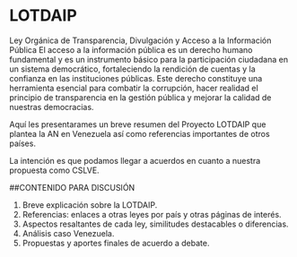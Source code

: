 
# LOTDAIP
Ley Orgánica de Transparencia, Divulgación y Acceso a  la Información Pública
El acceso a la información pública es un derecho humano fundamental y es un instrumento básico para la participación ciudadana en un sistema democrático, fortaleciendo la rendición de cuentas y la confianza en las instituciones públicas. Este derecho constituye una herramienta esencial para combatir la corrupción, hacer realidad el principio de transparencia en la gestión pública y mejorar la calidad de nuestras democracias.  

Aquí les presentarames un breve resumen del Proyecto LOTDAIP que plantea la AN en Venezuela así como referencias importantes de otros países.

La intención es que podamos llegar a acuerdos en cuanto a nuestra propuesta como CSLVE.

##CONTENIDO PARA DISCUSIÓN

1. Breve explicación sobre la LOTDAIP. 
2. Referencias: enlaces a otras leyes por país y otras páginas de interés. 
3. Aspectos resaltantes de cada ley, similitudes destacables o diferencias. 
4. Análisis caso Venezuela. 
5. Propuestas y aportes finales de acuerdo a debate.

